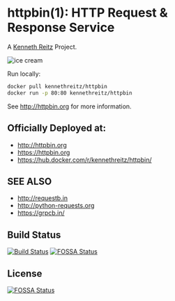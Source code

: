 # httpbin(1): HTTP Request & Response Service


A [Kenneth Reitz](http://kennethreitz.org/bitcoin) Project.

![ice cream](http://farm1.staticflickr.com/572/32514669683_4daf2ab7bc_k_d.jpg)

Run locally:
```sh
docker pull kennethreitz/httpbin
docker run -p 80:80 kennethreitz/httpbin
```

See http://httpbin.org for more information.

## Officially Deployed at:

- http://httpbin.org
- https://httpbin.org
- https://hub.docker.com/r/kennethreitz/httpbin/


## SEE ALSO

- http://requestb.in
- http://python-requests.org
- https://grpcb.in/

## Build Status

[![Build Status](https://travis-ci.org/requests/httpbin.svg?branch=master)](https://travis-ci.org/requests/httpbin)
[![FOSSA Status](https://app.fossa.io/api/projects/git%2Bgithub.com%2Fjaipradeesh%2Fhttpbin.svg?type=shield)](https://app.fossa.io/projects/git%2Bgithub.com%2Fjaipradeesh%2Fhttpbin?ref=badge_shield)


## License
[![FOSSA Status](https://app.fossa.io/api/projects/git%2Bgithub.com%2Fjaipradeesh%2Fhttpbin.svg?type=large)](https://app.fossa.io/projects/git%2Bgithub.com%2Fjaipradeesh%2Fhttpbin?ref=badge_large)